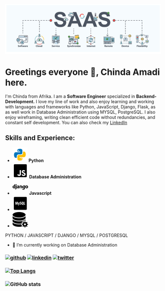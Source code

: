 ![Software Engineer | Backend Development](https://github.com/mansachinda/mansachinda/blob/main/ALXSaaS.png)

# Greetings everyone 👋, Chinda Amadi here.

I'm Chinda from Afrika.
I am a **Software Engineer** specialized in **Backend-Development.**
I love my line of work and also enjoy learning and working with languages and frameworks like Python, JavaScript, Django, Flask, as as well work in Database Administration using MYSQL, PostgreSQL.
I also enjoy wireframing, writing clean efficient code without redundancies, and constant self development.
You can also check my [LinkedIn](linkedin.com/chinda-amadi)

## Skills and Experience:
- ![](https://github.com/mansachinda/mansachinda/blob/main/download%20(2).png) **Python**
- ![](https://github.com/mansachinda/mansachinda/blob/main/download%20(3).png) **Database Administration**
- ![](https://github.com/mansachinda/mansachinda/blob/main/download%20(4).png) **Javascript**
- ![](https://github.com/mansachinda/mansachinda/blob/main/download%20(5).png)
- ![](https://github.com/mansachinda/mansachinda/blob/main/download%20(6).png)


PYTHON / JAVASCRIPT / DJANGO / MYSQL / POSTGRESQL

- 🔭 I’m currently working on Database Administration 


### [<img src='https://cdn.jsdelivr.net/npm/simple-icons@3.0.1/icons/github.svg' alt='github' height='40'>](https://github.com/mansachinda)  [<img src='https://cdn.jsdelivr.net/npm/simple-icons@3.0.1/icons/linkedin.svg' alt='linkedin' height='40'>](https://www.linkedin.com/in/chinda-amadi/)  [<img src='https://cdn.jsdelivr.net/npm/simple-icons@3.0.1/icons/twitter.svg' alt='twitter' height='40'>](https://twitter.com/Mansachi)  

### [![Top Langs](https://github-readme-stats.vercel.app/api/top-langs/?username=mansachinda)](https://github.com/anuraghazra/github-readme-stats)

### ![GitHub stats](https://github-readme-stats.vercel.app/api?username=mansachinda&show_icons=true)  


